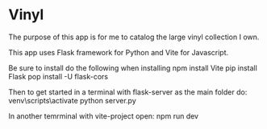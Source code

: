 # Vinyl

The purpose of this app is for me to catalog the large vinyl collection I own.

This app uses Flask framework for Python and Vite for Javascript.

Be sure to install do the following when installing
npm install Vite
pip install Flask
pop install -U flask-cors

Then to get started in a terminal with flask-server as the main folder do:
venv\scripts\activate
python server.py

In another temrminal with vite-project open:
npm run dev